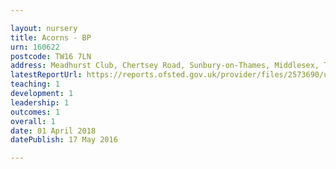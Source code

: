 ```yaml
---

layout: nursery
title: Acorns - BP
urn: 160622
postcode: TW16 7LN
address: Meadhurst Club, Chertsey Road, Sunbury-on-Thames, Middlesex, TW16 7LN
latestReportUrl: https://reports.ofsted.gov.uk/provider/files/2573690/urn/160622.pdf
teaching: 1
development: 1
leadership: 1
outcomes: 1
overall: 1
date: 01 April 2018 
datePublish: 17 May 2016

---
```


